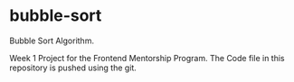 # bubble-sort

Bubble Sort Algorithm.

Week 1 Project for the Frontend Mentorship Program.
The Code file in this repository is pushed using the git.
